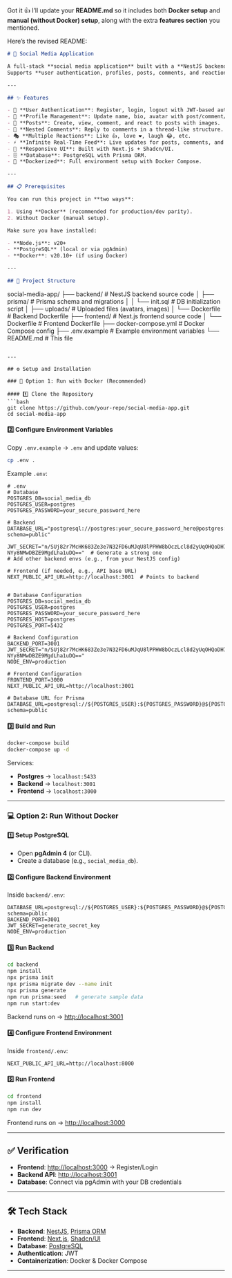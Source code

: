 Got it 👍 I’ll update your **README.md** so it includes both **Docker setup** and **manual (without Docker) setup**, along with the extra **features section** you mentioned.

Here’s the revised README:

```markdown
# 📱 Social Media Application

A full-stack **social media application** built with a **NestJS backend**, **Next.js frontend**, and a **PostgreSQL database**.  
Supports **user authentication, profiles, posts, comments, and reactions** with a **responsive UI** and **real-time updates**.

---

## ✨ Features

- 🔐 **User Authentication**: Register, login, logout with JWT-based authentication.
- 👤 **Profile Management**: Update name, bio, avatar with post/comment/reaction counts.
- 📝 **Posts**: Create, view, comment, and react to posts with images.
- 💬 **Nested Comments**: Reply to comments in a thread-like structure.
- 🎭 **Multiple Reactions**: Like 👍, love ❤️, laugh 😂, etc.
- ⚡ **Infinite Real-Time Feed**: Live updates for posts, comments, and reactions.
- 📱 **Responsive UI**: Built with Next.js + Shadcn/UI.
- 🗄 **Database**: PostgreSQL with Prisma ORM.
- 🐳 **Dockerized**: Full environment setup with Docker Compose.

---

## 📋 Prerequisites

You can run this project in **two ways**:

1. Using **Docker** (recommended for production/dev parity).
2. Without Docker (manual setup).

Make sure you have installed:

- **Node.js**: v20+
- **PostgreSQL** (local or via pgAdmin)
- **Docker**: v20.10+ (if using Docker)

---

## 📂 Project Structure
```

social-media-app/
├── backend/ # NestJS backend source code
│ ├── prisma/ # Prisma schema and migrations
│ │ └── init.sql # DB initialization script
│ ├── uploads/ # Uploaded files (avatars, images)
│ └── Dockerfile # Backend Dockerfile
├── frontend/ # Next.js frontend source code
│ └── Dockerfile # Frontend Dockerfile
├── docker-compose.yml # Docker Compose config
├── .env.example # Example environment variables
└── README.md # This file

````

---

## ⚙️ Setup and Installation

### 🐳 Option 1: Run with Docker (Recommended)

#### 1️⃣ Clone the Repository
```bash
git clone https://github.com/your-repo/social-media-app.git
cd social-media-app
````

#### 2️⃣ Configure Environment Variables

Copy `.env.example` → `.env` and update values:

```bash
cp .env .
```

Example `.env`:

```env
# .env
# Database
POSTGRES_DB=social_media_db
POSTGRES_USER=postgres
POSTGRES_PASSWORD=your_secure_password_here

# Backend
DATABASE_URL="postgresql://postgres:your_secure_password_here@postgres:5432/social_media_db?schema=public"

JWT_SECRET="n/SUj82r7McHK683Ze3e7N32FD6uMJqU8lPPHW8bOczLcl8d2yUqOHQoDH7tnf9q
NYy8NMwDBZE9MgdLha1uDQ=="  # Generate a strong one
# Add other backend envs (e.g., from your NestJS config)

# Frontend (if needed, e.g., API base URL)
NEXT_PUBLIC_API_URL=http://localhost:3001  # Points to backend


# Database Configuration
POSTGRES_DB=social_media_db
POSTGRES_USER=postgres
POSTGRES_PASSWORD=your_secure_password_here
POSTGRES_HOST=postgres
POSTGRES_PORT=5432

# Backend Configuration
BACKEND_PORT=3001
JWT_SECRET="n/SUj82r7McHK683Ze3e7N32FD6uMJqU8lPPHW8bOczLcl8d2yUqOHQoDH7tnf9q
NYy8NMwDBZE9MgdLha1uDQ=="
NODE_ENV=production

# Frontend Configuration
FRONTEND_PORT=3000
NEXT_PUBLIC_API_URL=http://localhost:3001

# Database URL for Prisma
DATABASE_URL=postgresql://${POSTGRES_USER}:${POSTGRES_PASSWORD}@${POSTGRES_HOST}:${POSTGRES_PORT}/${POSTGRES_DB}?schema=public
```

#### 3️⃣ Build and Run

```bash
docker-compose build
docker-compose up -d
```

Services:

- **Postgres** → `localhost:5433`
- **Backend** → `localhost:3001`
- **Frontend** → `localhost:3000`

---

### 💻 Option 2: Run Without Docker

#### 1️⃣ Setup PostgreSQL

- Open **pgAdmin 4** (or CLI).
- Create a database (e.g., `social_media_db`).

#### 2️⃣ Configure Backend Environment

Inside `backend/.env`:

```env
DATABASE_URL=postgresql://${POSTGRES_USER}:${POSTGRES_PASSWORD}@${POSTGRES_HOST}:${POSTGRES_PORT}/${POSTGRES_DB}?schema=public
BACKEND_PORT=3001
JWT_SECRET=generate_secret_key
NODE_ENV=production
```

#### 3️⃣ Run Backend

```bash
cd backend
npm install
npx prisma init
npx prisma migrate dev --name init
npx prisma generate
npm run prisma:seed   # generate sample data
npm run start:dev
```

Backend runs on → [http://localhost:3001](http://localhost:3001)

#### 4️⃣ Configure Frontend Environment

Inside `frontend/.env`:

```env
NEXT_PUBLIC_API_URL=http://localhost:8000
```

#### 5️⃣ Run Frontend

```bash
cd frontend
npm install
npm run dev
```

Frontend runs on → [http://localhost:3000](http://localhost:3000)

---

## ✅ Verification

- **Frontend**: [http://localhost:3000](http://localhost:3000) → Register/Login
- **Backend API**: [http://localhost:3001](http://localhost:3001)
- **Database**: Connect via pgAdmin with your DB credentials

---

## 🛠 Tech Stack

- **Backend**: [NestJS](https://nestjs.com/), [Prisma ORM](https://www.prisma.io/)
- **Frontend**: [Next.js](https://nextjs.org/), [Shadcn/UI](https://ui.shadcn.com/)
- **Database**: [PostgreSQL](https://www.postgresql.org/)
- **Authentication**: JWT
- **Containerization**: Docker & Docker Compose

---
